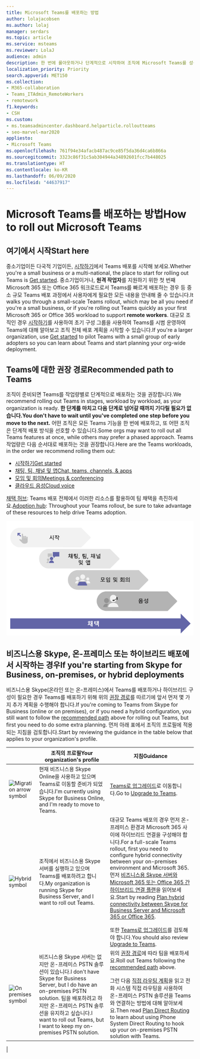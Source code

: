 ```yaml
---
title: Microsoft Teams를 배포하는 방법
author: lolajacobsen
ms.author: lolaj
manager: serdars
ms.topic: article
ms.service: msteams
ms.reviewer: LolaJ
audience: admin
description: 한 번에 롤아웃하거나 단계적으로 시작하여 조직에 Microsoft Teams를 성공적으로 구현할 수 있는 과정을 계획하세요.
localization_priority: Priority
search.appverid: MET150
ms.collection:
- M365-collaboration
- Teams_ITAdmin_RemoteWorkers
- remotework
f1.keywords:
- CSH
ms.custom:
- ms.teamsadmincenter.dashboard.helparticle.rolloutteams
- seo-marvel-mar2020
appliesto:
- Microsoft Teams
ms.openlocfilehash: 761f94e34afacb487ac9ce85f5da36d4ca6b866a
ms.sourcegitcommit: 3323c86f31c5ab304944a34892601fcc7b448025
ms.translationtype: HT
ms.contentlocale: ko-KR
ms.lasthandoff: 06/09/2020
ms.locfileid: "44637917"
---
```

# <a name="how-to-roll-out-microsoft-teams"></a><span data-ttu-id="a4be2-103">Microsoft Teams를 배포하는 방법</span><span class="sxs-lookup"><span data-stu-id="a4be2-103">How to roll out Microsoft Teams</span></span>

## <a name="start-here"></a><span data-ttu-id="a4be2-104">여기에서 시작</span><span class="sxs-lookup"><span data-stu-id="a4be2-104">Start here</span></span>
<span data-ttu-id="a4be2-105">중소기업이든 다국적 기업이든, [시작하기](get-started-with-teams-quick-start.md)에서 Teams 배포를 시작해 보세요.</span><span class="sxs-lookup"><span data-stu-id="a4be2-105">Whether you're a small business or a multi-national, the place to start for rolling out Teams is [Get started](get-started-with-teams-quick-start.md).</span></span> <span data-ttu-id="a4be2-106">중소기업이거나, **원격 작업자**를 지원하기 위한 첫 번째 Microsoft 365 또는 Office 365 워크로드로서 Teams를 빠르게 배포하는 경우 등 중소 규모 Teams 배포 과정에서 사용자에게 필요한 모든 내용을 안내해 줄 수 있습니다.</span><span class="sxs-lookup"><span data-stu-id="a4be2-106">It walks you through a small-scale Teams rollout, which may be all you need if you're a small business, or if you're rolling out Teams quickly as your first Microsoft 365 or Office 365 workload to support **remote workers**.</span></span> <span data-ttu-id="a4be2-107">대규모 조직인 경우 [시작하기](get-started-with-teams-quick-start.md)를 사용하여 초기 구성 그룹을 사용하여 Teams를 시범 운영하여 Teams에 대해 알아보고 조직 전체 배포 계획을 시작할 수 있습니다.</span><span class="sxs-lookup"><span data-stu-id="a4be2-107">If you're a larger organization, use [Get started](get-started-with-teams-quick-start.md) to pilot Teams with a small group of early adopters so you can learn about Teams and start planning your org-wide deployment.</span></span> 

## <a name="recommended-path-to-teams"></a><span data-ttu-id="a4be2-108">Teams에 대한 권장 경로</span><span class="sxs-lookup"><span data-stu-id="a4be2-108">Recommended path to Teams</span></span>


<span data-ttu-id="a4be2-109">조직이 준비되면 Teams를 작업량별로 단계적으로 배포하는 것을 권장합니다.</span><span class="sxs-lookup"><span data-stu-id="a4be2-109">We recommend rolling out Teams in stages, workload by workload, as your organization is ready.</span></span> <span data-ttu-id="a4be2-110">**한 단계를 마치고 다음 단계로 넘어갈 때까지 기다릴 필요가 없습니다.**</span><span class="sxs-lookup"><span data-stu-id="a4be2-110">**You don't have to wait until you've completed one step before you move to the next.**</span></span> <span data-ttu-id="a4be2-111">어떤 조직은 모든 Teams 기능을 한 번에 배포하고, 또 어떤 조직은 단계적 배포 방식을 선호할 수 있습니다.</span><span class="sxs-lookup"><span data-stu-id="a4be2-111">Some orgs may want to roll out all Teams features at once, while others may prefer a phased approach.</span></span> <span data-ttu-id="a4be2-112">Teams 작업량은 다음 순서대로 배포하는 것을 권장합니다.</span><span class="sxs-lookup"><span data-stu-id="a4be2-112">Here are the Teams workloads, in the order we recommend rolling them out:</span></span>

- [<span data-ttu-id="a4be2-113">시작하기</span><span class="sxs-lookup"><span data-stu-id="a4be2-113">Get started</span></span>](get-started-with-teams-quick-start.md)
- [<span data-ttu-id="a4be2-114">채팅, 팀, 채널 및 앱</span><span class="sxs-lookup"><span data-stu-id="a4be2-114">Chat, teams, channels, & apps</span></span>](deploy-chat-teams-channels-microsoft-teams-landing-page.md)
- [<span data-ttu-id="a4be2-115">모임 및 회의</span><span class="sxs-lookup"><span data-stu-id="a4be2-115">Meetings & conferencing</span></span>](deploy-meetings-microsoft-teams-landing-page.md)
- [<span data-ttu-id="a4be2-116">클라우드 음성</span><span class="sxs-lookup"><span data-stu-id="a4be2-116">Cloud voice</span></span>](cloud-voice-landing-page.md)

<span data-ttu-id="a4be2-117">[채택 허브](adopt-microsoft-teams-landing-page.md): Teams 배포 전체에서 이러한 리소스를 활용하여 팀 채택을 촉진하세요.</span><span class="sxs-lookup"><span data-stu-id="a4be2-117">[Adoption hub](adopt-microsoft-teams-landing-page.md): Throughout your Teams rollout, be sure to take advantage of these resources to help drive Teams adoption.</span></span>

![Teams 배포 경로를 보여주는 다이어그램](media/how-to-roll-out-teams-image1.png)


## <a name="if-youre-starting-from-skype-for-business-on-premises-or-hybrid-deployments"></a><span data-ttu-id="a4be2-119">비즈니스용 Skype, 온-프레미스 또는 하이브리드 배포에서 시작하는 경우</span><span class="sxs-lookup"><span data-stu-id="a4be2-119">If you're starting from Skype for Business, on-premises, or hybrid deployments</span></span>

<span data-ttu-id="a4be2-120">비즈니스용 Skype(온라인 또는 온-프레미스)에서 Teams를 배포하거나 하이브리드 구성이 필요한 경우 Teams를 배포하기 위해 위의 [권장 경로](#recommended-path-to-teams)를 따르기에 앞서 먼저 몇 가지 추가 계획을 수행해야 합니다.</span><span class="sxs-lookup"><span data-stu-id="a4be2-120">If you're coming to Teams from Skype for Business (online or on premises), or if you need a hybrid configuration, you still want to follow the [recommended path](#recommended-path-to-teams) above for rolling out Teams, but first you need to do some extra planning.</span></span> <span data-ttu-id="a4be2-121">먼저 아래 표에서 조직의 프로필에 적용되는 지침을 검토합니다.</span><span class="sxs-lookup"><span data-stu-id="a4be2-121">Start by reviewing the guidance in the table below that applies to your organization's profile.</span></span>



|  |<span data-ttu-id="a4be2-122">조직의 프로필</span><span class="sxs-lookup"><span data-stu-id="a4be2-122">Your organization's profile</span></span>|<span data-ttu-id="a4be2-123">지침</span><span class="sxs-lookup"><span data-stu-id="a4be2-123">Guidance</span></span>  |
|---------|---------|---------|
|<IMG src="https://docs.microsoft.com/office/media/icons/migration-teams.svg" alt="Migration arrow symbol" height="50" width="50">|<span data-ttu-id="a4be2-124">현재 비즈니스용 Skype Online을 사용하고 있으며 Teams로 이동할 준비가 되었습니다.</span><span class="sxs-lookup"><span data-stu-id="a4be2-124">I'm currently using Skype for Business Online, and I'm ready to move to Teams.</span></span> |<span data-ttu-id="a4be2-125">[Teams로 업그레이드](upgrade-start-here.md)로 이동합니다.</span><span class="sxs-lookup"><span data-stu-id="a4be2-125">Go to [Upgrade to Teams](upgrade-start-here.md).</span></span>        |
|<IMG SRC="https://docs.microsoft.com/office/media/icons/hybrid-teams.svg" alt="Hybrid symbol" height="50" width="50">|<span data-ttu-id="a4be2-126">조직에서 비즈니스용 Skype 서버를 실행하고 있으며 Teams를 배포하려고 합니다.</span><span class="sxs-lookup"><span data-stu-id="a4be2-126">My organization is running Skype for Business Server, and I want to roll out Teams.</span></span> |<span data-ttu-id="a4be2-127">대규모 Teams 배포의 경우 먼저 온-프레미스 환경과 Microsoft 365 사이에 하이브리드 연결을 구성해야 합니다.</span><span class="sxs-lookup"><span data-stu-id="a4be2-127">For a full-scale Teams rollout, first you need to configure hybrid connectivity between your on-premises environment and Microsoft 365.</span></span> <span data-ttu-id="a4be2-128">먼저 [비즈니스용 Skype 서버와 Microsoft 365 또는 Office 365 간 하이브리드 연결 플랜](https://docs.microsoft.com/skypeforbusiness/hybrid/plan-hybrid-connectivity)을 읽어보세요.</span><span class="sxs-lookup"><span data-stu-id="a4be2-128">Start by reading [Plan hybrid connectivity between Skype for Business Server and Microsoft 365 or Office 365](https://docs.microsoft.com/skypeforbusiness/hybrid/plan-hybrid-connectivity).</span></span> <br><br><span data-ttu-id="a4be2-129">또한 [Teams로 업그레이드](upgrade-start-here.md)를 검토해야 합니다.</span><span class="sxs-lookup"><span data-stu-id="a4be2-129">You should also review [Upgrade to Teams](upgrade-start-here.md).</span></span>   |
|<IMG src="https://docs.microsoft.com/office/media/icons/on-premises-teams.svg" alt="On premises symbol" height="50" width="50">|<span data-ttu-id="a4be2-130">비즈니스용 Skype 서버는 없지만 온-프레미스 PSTN 솔루션이 있습니다.</span><span class="sxs-lookup"><span data-stu-id="a4be2-130">I don't have Skype for Business Server, but I do have an on-premises PSTN solution.</span></span> <span data-ttu-id="a4be2-131">팀을 배포하려고 하지만 온-프레미스 PSTN 솔루션을 유지하고 싶습니다.</span><span class="sxs-lookup"><span data-stu-id="a4be2-131">I want to roll out Teams, but I want to keep my on-premises PSTN solution.</span></span> |<span data-ttu-id="a4be2-132">위의 [권장 경로](#recommended-path-to-teams)에 따라 팀을 배포하세요.</span><span class="sxs-lookup"><span data-stu-id="a4be2-132">Roll out Teams following  the [recommended path](#recommended-path-to-teams) above.</span></span><br><br><span data-ttu-id="a4be2-133">그런 다음 [직접 라우팅 계획](direct-routing-plan.md)을 읽고 전화 시스템 직접 라우팅을 사용하여 온-프레미스 PSTN 솔루션을 Teams와 연결하는 방법에 대해 알아보세요.</span><span class="sxs-lookup"><span data-stu-id="a4be2-133">Then read [Plan Direct Routing](direct-routing-plan.md) to learn about using Phone System Direct Routing to hook up your on-premises PSTN solution with Teams.</span></span>|
|


